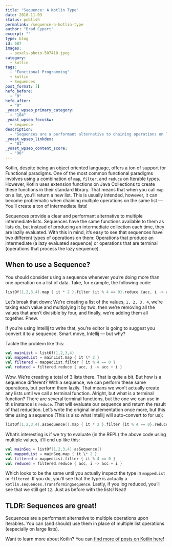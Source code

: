 ```yaml
---
title: "Sequence: A Kotlin Type"
date: 2018-11-03
status: publish
permalink: /sequence-a-kotlin-type
author: "Brad Cypert"
excerpt: ""
type: blog
id: 687
images:
  - pexels-photo-507410.jpeg
category:
  - kotlin
tags:
  - "Functional Programming"
  - kotlin
  - Sequences
post_format: []
hefo_before:
  - "0"
hefo_after:
  - "0"
_yoast_wpseo_primary_category:
  - "104"
_yoast_wpseo_focuskw:
  - sequence
description:
  - "Sequences are a performant alternative to chaining operations on list-like data structures. You should consider a sequence anytime you would perform multiple operations on a list."
_yoast_wpseo_linkdex:
  - "81"
_yoast_wpseo_content_score:
  - "90"
---
```


Kotlin, despite being an object oriented language, offers a ton of support for Functional paradigms. One of the most common functional paradigms involves using a combination of `map`, `filter`, and `reduce` on Iterable types. However, Kotlin uses extension functions on Java Collections to create these functions in their standard library. That means that when you call `map` on a list, you’ll return a new list. This is usually intended, however, it can become problematic when chaining multiple operations on the same list — You’ll create a ton of intermediate lists!

Sequences provide a clear and performant alternative to multiple intermediate lists. Sequences have the same functions available to them as lists do, but instead of producing an intermediate collection each time, they are lazily evaluated. With this in mind, it’s easy to see that sequences have two different types of operations on them: Operations that produce an intermediate (a lazy evaluated sequence) or operations that are terminal (operations that process the lazy sequence).

## When to use a Sequence?

You should consider using a sequence whenever you’re doing more than one operation on a list of data. Take, for example, the following code:

```kotlin
listOf(1,2,3,4).map { it * 2 }.filter {it % 4 == 0}.reduce {acc, i -> acc + i}
```

Let’s break that down: We’re creating a list of the values, `1, 2, 3, 4`, we’re taking each value and multiplying it by two, then we’re removing all the values that aren’t divisible by four, and finally, we’re adding them all together. Phew.

If you’re using Intellij to write that, you’re editor is going to suggest you convert it to a sequence. Smart move, Intellij — but why?

Tackle the problem like this:

```kotlin
val mainList = listOf(1,2,3,4)
val mappedList = mainList.map { it \* 2 }
val filtered = mappedList.filter { it % 4 == 0 }
val reduced = filtered.reduce { acc, i -> acc + i }

```

Wow. We’re creating a total of 3 lists there. That is quite a bit. But how is a sequence different? With a sequence, we can perform these same operations, but perform them lazily. That means we won’t actually create any lists until we call a terminal function. Alright, but what is a terminal function?
There are several terminal functions, but the one we can use in this instance is `reduce`. That will evaluate our sequence and return the result of that reduction. Let’s write the original implementation once more, but this time using a sequence (This is also what Intellij will auto-convert to for us):

```kotlin
listOf(1,2,3,4).asSequence().map { it * 2 }.filter {it % 4 == 0}.reduce {acc, i -> acc + i}
```

What’s interesting is if we try to evaluate (in the REPL) the above code using multiple values, it’ll end up like this:

```kotlin
val mainSeq = listOf(1,2,3,4).asSequence()
val mappedList = mainSeq.map { it \* 2 }
val filtered = mappedList.filter { it % 4 == 0 }
val reduced = filtered.reduce { acc, i -> acc + i }
```

Which looks to be the same until you actually inspect the type in `mappedList` or `filtered`. If you do, you’ll see that the type is actually a `kotlin.sequences.TransformingSequence`. Lastly, if you log reduced, you’ll see that we still get `12`. Just as before with the lists! Neat!

## TLDR: Sequences are great!

Sequences are a performant alternative to multiple operations upon Iterables. You can (and should) use them in place of multiple list operations (especially on large lists).

Want to learn more about Kotlin? You can[ find more of posts on Kotlin here](http://www.bradcypert.com/tags/kotlin/)!
